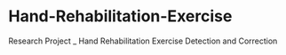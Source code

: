# Hand-Rehabilitation-Exercise
Research Project _ Hand Rehabilitation Exercise Detection and Correction
